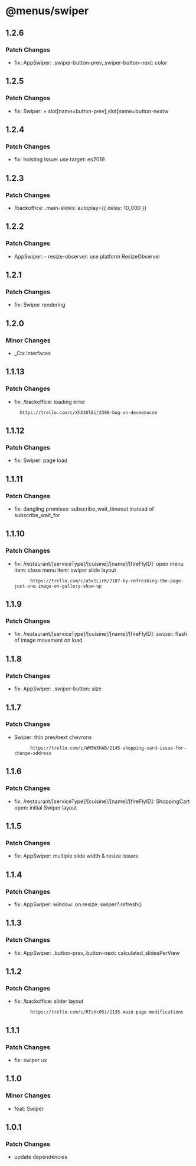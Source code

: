 # @menus/swiper

## 1.2.6

### Patch Changes

- fix: AppSwiper: .swiper-button-prev,.swiper-button-next: color

## 1.2.5

### Patch Changes

- fix: Swiper: + slot[name=button-prev],slot[name=button-nextw

## 1.2.4

### Patch Changes

- fix: hoisting issue: use target: es2019

## 1.2.3

### Patch Changes

- /backoffice: .main-slides: autoplay={{ delay: 10_000 }}

## 1.2.2

### Patch Changes

- AppSwiper: - resize-observer: use platform ResizeObserver

## 1.2.1

### Patch Changes

- fix: Swiper rendering

## 1.2.0

### Minor Changes

- \_Ctx interfaces

## 1.1.13

### Patch Changes

- fix: /backoffice: loading error

      	https://trello.com/c/XhX3UlEi/2300-bug-on-devmenucom

## 1.1.12

### Patch Changes

- fix: Swiper: page load

## 1.1.11

### Patch Changes

- fix: dangling promises: subscribe_wait_timeout instead of subscribe_wait_for

## 1.1.10

### Patch Changes

- fix: /restaurant/[serviceType]/[cuisine]/[name]/[fireFlyID]: open menu item: close menu item: swiper slide layout

      	    https://trello.com/c/a5xSLirK/2187-by-refreshing-the-page-just-one-image-on-gallery-show-up

## 1.1.9

### Patch Changes

- fix: /restaurant/[serviceType]/[cuisine]/[name]/[fireFlyID]: swiper: flash of image movement on load

## 1.1.8

### Patch Changes

- fix: AppSwiper: .swiper-button: size

## 1.1.7

### Patch Changes

- Swiper: thin prev/next chevrons

      	    https://trello.com/c/WM5WXhAB/2145-shopping-card-issue-for-change-address

## 1.1.6

### Patch Changes

- fix: /restaurant/[serviceType]/[cuisine]/[name]/[fireFlyID]: ShoppingCart open: initial Swiper layout

## 1.1.5

### Patch Changes

- fix: AppSwiper: multiple slide width & resize issues

## 1.1.4

### Patch Changes

- fix: AppSwiper: window: on:resize: swiper?.refresh()

## 1.1.3

### Patch Changes

- fix: AppSwiper: .button-prev,.button-next: calculated_slidesPerView

## 1.1.2

### Patch Changes

- fix: /backoffice: slider layout

      	    https://trello.com/c/RTsXc05i/2135-main-page-modifications

## 1.1.1

### Patch Changes

- fix: swiper ux

## 1.1.0

### Minor Changes

- feat: Swiper

## 1.0.1

### Patch Changes

- update dependencies
